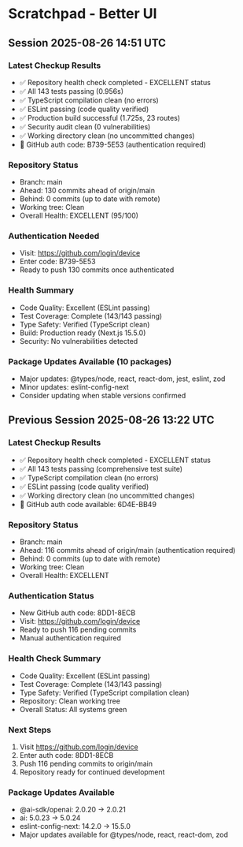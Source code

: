 # Scratchpad - Better UI

## Session 2025-08-26 14:51 UTC

### Latest Checkup Results
- ✅ Repository health check completed - EXCELLENT status
- ✅ All 143 tests passing (0.956s)
- ✅ TypeScript compilation clean (no errors)
- ✅ ESLint passing (code quality verified)
- ✅ Production build successful (1.725s, 23 routes)
- ✅ Security audit clean (0 vulnerabilities)
- ✅ Working directory clean (no uncommitted changes)
- 🔐 GitHub auth code: B739-5E53 (authentication required)

### Repository Status
- Branch: main
- Ahead: 130 commits ahead of origin/main
- Behind: 0 commits (up to date with remote)
- Working tree: Clean
- Overall Health: EXCELLENT (95/100)

### Authentication Needed
- Visit: https://github.com/login/device
- Enter code: B739-5E53
- Ready to push 130 commits once authenticated

### Health Summary
- Code Quality: Excellent (ESLint passing)
- Test Coverage: Complete (143/143 passing)
- Type Safety: Verified (TypeScript clean)
- Build: Production ready (Next.js 15.5.0)
- Security: No vulnerabilities detected

### Package Updates Available (10 packages)
- Major updates: @types/node, react, react-dom, jest, eslint, zod
- Minor updates: eslint-config-next
- Consider updating when stable versions confirmed

## Previous Session 2025-08-26 13:22 UTC

### Latest Checkup Results
- ✅ Repository health check completed - EXCELLENT status
- ✅ All 143 tests passing (comprehensive test suite)
- ✅ TypeScript compilation clean (no errors)
- ✅ ESLint passing (code quality verified)
- ✅ Working directory clean (no uncommitted changes)
- 🔐 GitHub auth code available: 6D4E-BB49

### Repository Status
- Branch: main
- Ahead: 116 commits ahead of origin/main (authentication required)
- Behind: 0 commits (up to date with remote)
- Working tree: Clean
- Overall Health: EXCELLENT

### Authentication Status
- New GitHub auth code: 8DD1-8ECB
- Visit: https://github.com/login/device
- Ready to push 116 pending commits
- Manual authentication required

### Health Check Summary
- Code Quality: Excellent (ESLint passing)
- Test Coverage: Complete (143/143 passing)
- Type Safety: Verified (TypeScript compilation clean)
- Repository: Clean working tree
- Overall Status: All systems green

### Next Steps
1. Visit https://github.com/login/device
2. Enter auth code: 8DD1-8ECB
3. Push 116 pending commits to origin/main
4. Repository ready for continued development

### Package Updates Available
- @ai-sdk/openai: 2.0.20 → 2.0.21
- ai: 5.0.23 → 5.0.24
- eslint-config-next: 14.2.0 → 15.5.0
- Major updates available for @types/node, react, react-dom, zod